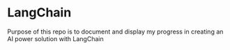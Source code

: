# LangChain
Purpose of this repo is to document and display my progress in creating an AI power solution with LangChain
